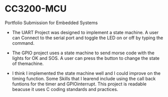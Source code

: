# CC3200-MCU
Portfolio Submission for Embedded Systems


- The UART Project was designed to implement a state machine. A user can Connect to the serial port and toggle the LED on or off by typing the command.

- The GPIO project uses a state machine to send morse code with the lights for OK and SOS. A user can press the button to change the state of themachine. 

- I think I implemented the state machine well and I could improve on the timing function. 
Some Skills that I learend include using the call back funtions for the timer and GPIOinterrupt. 
This project is readable beacuse it uses C coding standards and practices.
